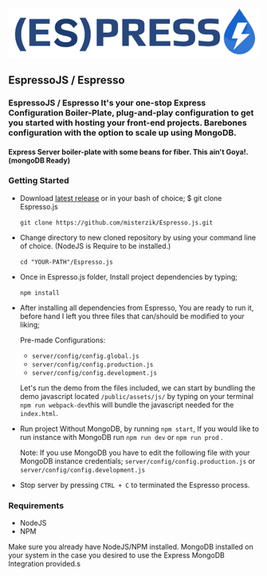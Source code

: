 
![Espresso](Espresso-Logo.png)

## EspressoJS / Espresso
  

### EspressoJS / Espresso It's your one-stop Express Configuration Boiler-Plate, plug-and-play configuration to get you started with hosting your front-end projects. Barebones configuration with the option to scale up using MongoDB.

#### Express Server boiler-plate with some beans for fiber. This ain't Goya!.  (mongoDB Ready)

### Getting Started


* Download [latest release](https://github.com/misterzik/Espresso.js/tags) or in your bash of choice; $ git clone Espresso.js

  

   `git clone https://github.com/misterzik/Espresso.js.git`

  

* Change directory to new cloned repository by using your command line of choice. (NodeJS is Require to be installed.)

  `cd "YOUR-PATH"/Espresso.js`

* Once in Espresso.js folder, Install project dependencies by typing;

  `npm install`

  

* After installing all dependencies from Espresso, You are ready to run it, before hand I left you three files that can/should be modified to your liking; 

  Pre-made Configurations:
  * `server/config/config.global.js`
  * `server/config/config.production.js`
  * `server/config/config.development.js`

  Let's run the demo from the files included, we can start by bundling the demo javascript located `/public/assets/js/` by typing on your terminal `npm run webpack-dev`this will bundle the javascript needed for the `index.html`.

* Run project Without MongoDB, by running `npm start`, If you would like to run instance with MongoDB run `npm run dev` or `npm run prod` .
 
   Note: If you use MongoDB you have to edit the following file with your MongoDB instance credentials;
   `server/config/config.production.js` or `server/config/config.development.js`


* Stop server by pressing `CTRL + C` to terminated the Espresso process.

  

### Requirements 

 * NodeJS
 * NPM

Make sure you already have NodeJS/NPM installed. MongoDB installed on your system in the case you desired to use the Express MongoDB Integration provided.s
